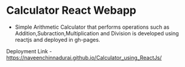 # Calculator React Webapp

- Simple Arithmetic Calculator that performs operations such as Addition,Subraction,Multiplication and Division is 
developed using reactjs and deployed in gh-pages.

Deployment Link -  https://naveenchinnadurai.github.io/Calculator_using_ReactJs/ 
